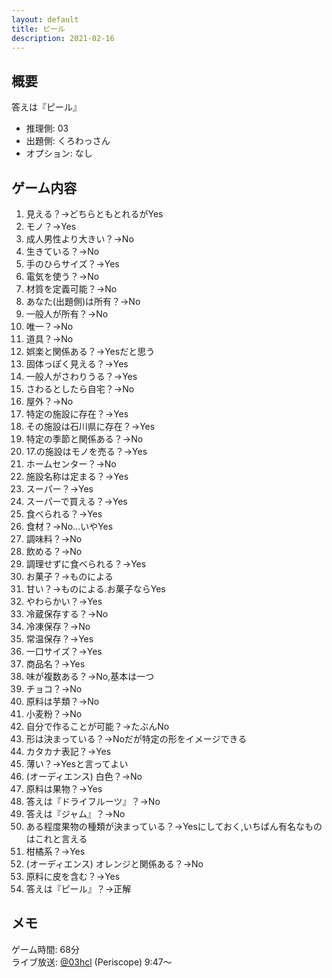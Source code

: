 ```yaml
---
layout: default
title: ピール
description: 2021-02-16
---
```


## 概要

答えは『ピール』

- 推理側: 03
- 出題側: くろわっさん
- オプション: なし

## ゲーム内容

1. 見える？→どちらともとれるがYes
2. モノ？→Yes
3. 成人男性より大きい？→No
4. 生きている？→No
5. 手のひらサイズ？→Yes
6. 電気を使う？→No
7. 材質を定義可能？→No
8. あなた(出題側)は所有？→No
9. 一般人が所有？→No
10. 唯一？→No
11. 道具？→No
12. 娯楽と関係ある？→Yesだと思う
13. 固体っぽく見える？→Yes
14. 一般人がさわりうる？→Yes
15. さわるとしたら自宅？→No
16. 屋外？→No
17. 特定の施設に存在？→Yes
18. その施設は石川県に存在？→Yes
19. 特定の季節と関係ある？→No
20. 17.の施設はモノを売る？→Yes
21. ホームセンター？→No
22. 施設名称は定まる？→Yes
23. スーパー？→Yes
24. スーパーで買える？→Yes
25. 食べられる？→Yes
26. 食材？→No…いやYes
27. 調味料？→No
28. 飲める？→No
29. 調理せずに食べられる？→Yes
30. お菓子？→ものによる
31. 甘い？→ものによる.お菓子ならYes
32. やわらかい？→Yes
33. 冷蔵保存する？→No
34. 冷凍保存？→No
35. 常温保存？→Yes
36. 一口サイズ？→Yes
37. 商品名？→Yes
38. 味が複数ある？→No,基本は一つ
39. チョコ？→No
40. 原料は芋類？→No
41. 小麦粉？→No
42. 自分で作ることが可能？→たぶんNo
43. 形は決まっている？→Noだが特定の形をイメージできる
44. カタカナ表記？→Yes
45. 薄い？→Yesと言ってよい
46. (オーディエンス) 白色？→No
47. 原料は果物？→Yes
48. 答えは『ドライフルーツ』？→No
49. 答えは『ジャム』？→No
50. ある程度果物の種類が決まっている？→Yesにしておく,いちばん有名なものはこれと言える
51. 柑橘系？→Yes
52. (オーディエンス) オレンジと関係ある？→No
53. 原料に皮を含む？→Yes
54. 答えは『ピール』？→正解

## メモ

ゲーム時間: 68分  
ライブ放送: [@03hcl](https://www.periscope.tv/03hcl/1lDGLpRvvoYGm?t=9m47s) (Periscope) 9:47～
